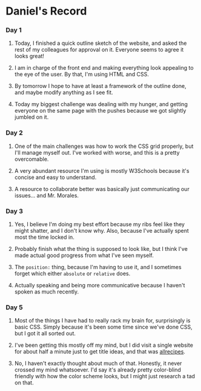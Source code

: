 # Daniel's Record

### Day 1

1. Today, I finished a quick outline sketch of the website, and asked the rest of my colleagues for approval on it. Everyone seems to agree it looks great!

2. I am in charge of the front end and making everything look appealing to the eye of the user. By that, I'm using HTML and CSS.

3. By tomorrow I hope to have at least a framework of the outline done, and maybe modify anything as I see fit.

4. Today my biggest challenge was dealing with my hunger, and getting everyone on the same page with the pushes because we got slightly jumbled on it.

### Day 2

1. One of the main challenges was how to work the CSS grid properly, but I'll manage myself out. I've worked with worse, and this is a pretty overcomable.

2. A very abundant resource I'm using is mostly W3Schools because it's concise and easy to understand.

3. A resource to collaborate better was basically just communicating our issues... and Mr. Morales.

### Day 3

1. Yes, I believe I'm doing my best effort because my ribs feel like they might shatter, and I don't know why. Also, because I've actually spent most the time locked in.

2. Probably finish what the thing is supposed to look like, but I think I've made actual good progress from what I've seen myself.

3. The `position:` thing, because I'm having to use it, and I sometimes forget which either `absolute` or `relative` does.

4. Actually speaking and being more communicative because I haven't spoken as much recently.

### Day 5

1. Most of the things I have had to really rack my brain for, surprisingly is basic CSS. Simply because it's been some time since we've done CSS, but I got it all sorted out.

2. I've been getting this mostly off my mind, but I did visit a single website for about half a minute just to get title ideas, and that was [allrecipes](https://www.allrecipes.com/).

3. No, I haven't exactly thought about much of that. Honestly, it never crossed my mind whatsoever. I'd say it's already pretty color-blind friendly with how the color scheme looks, but I might just research a tad on that.